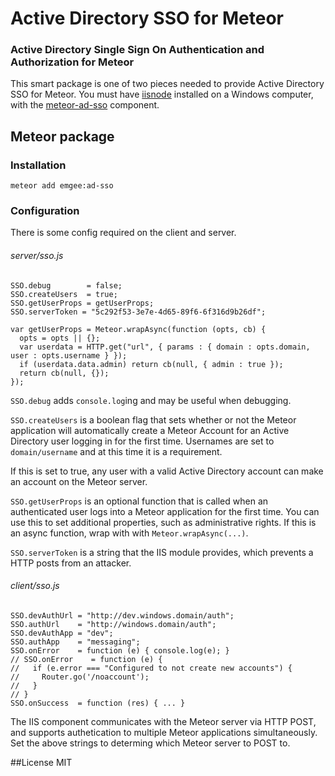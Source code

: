 # Active Directory SSO for Meteor
### Active Directory Single Sign On Authentication and Authorization for Meteor

This smart package is one of two pieces needed to provide Active Directory SSO for Meteor.
You must have [iisnode](https://github.com/tjanczuk/iisnode) installed on a Windows computer,
with the [meteor-ad-sso](https://www.npmjs.com/package/meteor-ad-sso) component.

## Meteor package

### Installation

    meteor add emgee:ad-sso

### Configuration
There is some config required on the client and server.

###### server/sso.js

    SSO.debug        = false;
    SSO.createUsers  = true;
    SSO.getUserProps = getUserProps;
    SSO.serverToken = "5c292f53-3e7e-4d65-89f6-6f316d9b26df";

    var getUserProps = Meteor.wrapAsync(function (opts, cb) {
      opts = opts || {};
      var userdata = HTTP.get("url", { params : { domain : opts.domain, user : opts.username } });
      if (userdata.data.admin) return cb(null, { admin : true });
      return cb(null, {});
    });

`SSO.debug` adds `console.log`ing and may be useful when debugging.

`SSO.createUsers` is a boolean flag that sets whether or not the Meteor application will
automatically create a Meteor Account for an Active Directory user logging in for the first time.
Usernames are set to `domain/username` and at this time it is a requirement.

If this is set to true, any user with a valid Active Directory account can make an account on
the Meteor server.

`SSO.getUserProps` is an optional function that is called when an authenticated user logs into
a Meteor application for the first time. You can use this to set additional properties, such as
administrative rights. If this is an async function, wrap with with `Meteor.wrapAsync(...)`.

`SSO.serverToken` is a string that the IIS module provides, which prevents a HTTP posts from an
attacker.

###### client/sso.js

    SSO.devAuthUrl = "http://dev.windows.domain/auth";
    SSO.authUrl    = "http://windows.domain/auth";
    SSO.devAuthApp = "dev";
    SSO.authApp    = "messaging";
    SSO.onError    = function (e) { console.log(e); }
    // SSO.onError    = function (e) {
    //   if (e.error === "Configured to not create new accounts") {
    //     Router.go('/noaccount');
    //   }
    // }
    SSO.onSuccess  = function (res) { ... }

The IIS component communicates with the Meteor server via HTTP POST, and supports authetication
to multiple Meteor applications simultaneously. Set the above strings to determing which Meteor
server to POST to.

##License
MIT
